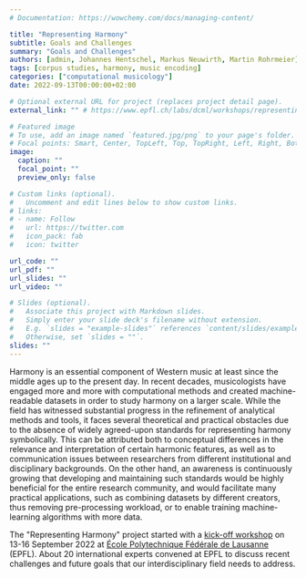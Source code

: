 ```yaml
---
# Documentation: https://wowchemy.com/docs/managing-content/

title: "Representing Harmony"
subtitle: Goals and Challenges
summary: "Goals and Challenges"
authors: [admin, Johannes Hentschel, Markus Neuwirth, Martin Rohrmeier]
tags: [corpus studies, harmony, music encoding]
categories: ["computational musicology"]
date: 2022-09-13T00:00:00+02:00

# Optional external URL for project (replaces project detail page).
external_link: "" # https://www.epfl.ch/labs/dcml/workshops/representing-harmony/

# Featured image
# To use, add an image named `featured.jpg/png` to your page's folder.
# Focal points: Smart, Center, TopLeft, Top, TopRight, Left, Right, BottomLeft, Bottom, BottomRight.
image:
  caption: ""
  focal_point: ""
  preview_only: false

# Custom links (optional).
#   Uncomment and edit lines below to show custom links.
# links:
# - name: Follow
#   url: https://twitter.com
#   icon_pack: fab
#   icon: twitter

url_code: ""
url_pdf: ""
url_slides: ""
url_video: ""

# Slides (optional).
#   Associate this project with Markdown slides.
#   Simply enter your slide deck's filename without extension.
#   E.g. `slides = "example-slides"` references `content/slides/example-slides.md`.
#   Otherwise, set `slides = ""`.
slides: ""
---
```


Harmony is an essential component of Western music at least since the middle ages up to the present day. In recent decades, musicologists have engaged more and more with computational methods and created machine-readable datasets in order to study harmony on a larger scale. While the field has witnessed substantial progress in the refinement of analytical methods and tools, it faces several theoretical and practical obstacles due to the absence of widely agreed-upon standards for representing harmony symbolically. This can be attributed both to conceptual differences in the relevance and interpretation of certain harmonic features, as well as to communication issues between researchers from different institutional and disciplinary backgrounds. On the other hand, an awareness is continuously growing that developing and maintaining such standards would be highly beneficial for the entire research community, and would facilitate many practical applications, such as combining datasets by different creators, thus removing pre-processing workload, or to enable training machine-learning algorithms with more data.

The "Representing Harmony" project started with a [kick-off workshop](https://www.epfl.ch/labs/dcml/workshops/representing-harmony/) on 13-16 September 2022 at [École Polytechnique Fédérale de Lausanne](https://www.epfl.ch) (EPFL). About 20 international experts convened at EPFL to discuss recent challenges and future goals that our interdisciplinary field needs to address.

